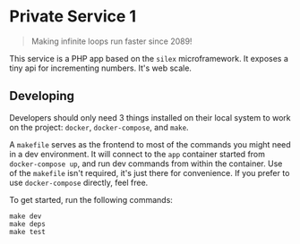 # Private Service 1 #

> Making infinite loops run faster since 2089!

This service is a PHP app based on the `silex` microframework.  It exposes a tiny api for incrementing numbers.  It's web scale.

## Developing ##

Developers should only need 3 things installed on their local system to work on the project: `docker`, `docker-compose`, and `make`.

A `makefile` serves as the frontend to most of the commands you might need in a dev environment.  It will connect to the `app` container started from `docker-compose up`, and run dev commands from within the container.  Use of the `makefile` isn't required, it's just there for convenience.  If you prefer to use `docker-compose` directly, feel free.

To get started, run the following commands:

    make dev
    make deps
    make test
